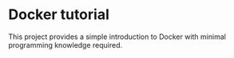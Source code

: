 Docker tutorial
===============

This project provides a simple introduction to Docker with minimal programming
knowledge required.
